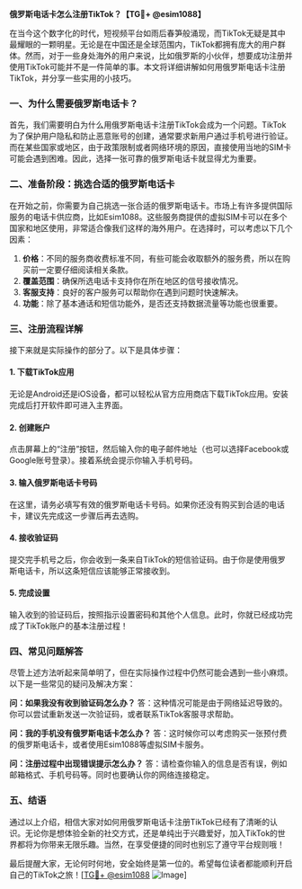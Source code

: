 **俄罗斯电话卡怎么注册TikTok？【TG💪+ @esim1088】**

在当今这个数字化的时代，短视频平台如雨后春笋般涌现，而TikTok无疑是其中最耀眼的一颗明星。无论是在中国还是全球范围内，TikTok都拥有庞大的用户群体。然而，对于一些身处海外的用户来说，比如俄罗斯的小伙伴，想要成功注册并使用TikTok可能并不是一件简单的事。本文将详细讲解如何用俄罗斯电话卡注册TikTok，并分享一些实用的小技巧。

### 一、为什么需要俄罗斯电话卡？

首先，我们需要明白为什么用俄罗斯电话卡注册TikTok会成为一个问题。TikTok为了保护用户隐私和防止恶意账号的创建，通常要求新用户通过手机号进行验证。而在某些国家或地区，由于政策限制或者网络环境的原因，直接使用当地的SIM卡可能会遇到困难。因此，选择一张可靠的俄罗斯电话卡就显得尤为重要。

### 二、准备阶段：挑选合适的俄罗斯电话卡

在开始之前，你需要为自己挑选一张合适的俄罗斯电话卡。市场上有许多提供国际服务的电话卡供应商，比如Esim1088。这些服务商提供的虚拟SIM卡可以在多个国家和地区使用，非常适合像我们这样的海外用户。在选择时，可以考虑以下几个因素：

1. **价格**：不同的服务商收费标准不同，有些可能会收取额外的服务费，所以在购买前一定要仔细阅读相关条款。
2. **覆盖范围**：确保所选电话卡支持你在所在地区的信号接收情况。
3. **客服支持**：良好的客户服务可以帮助你在遇到问题时快速解决。
4. **功能**：除了基本通话和短信功能外，是否还支持数据流量等功能也很重要。

### 三、注册流程详解

接下来就是实际操作的部分了。以下是具体步骤：

#### 1. 下载TikTok应用
无论是Android还是iOS设备，都可以轻松从官方应用商店下载TikTok应用。安装完成后打开软件即可进入主界面。

#### 2. 创建账户
点击屏幕上的“注册”按钮，然后输入你的电子邮件地址（也可以选择Facebook或Google账号登录）。接着系统会提示你输入手机号码。

#### 3. 输入俄罗斯电话卡号码
在这里，请务必填写有效的俄罗斯电话卡号码。如果你还没有购买到合适的电话卡，建议先完成这一步骤后再去选购。

#### 4. 接收验证码
提交完手机号之后，你会收到一条来自TikTok的短信验证码。由于你是使用俄罗斯电话卡，所以这条短信应该能够正常接收到。

#### 5. 完成设置
输入收到的验证码后，按照指示设置密码和其他个人信息。此时，你就已经成功完成了TikTok账户的基本注册过程！

### 四、常见问题解答

尽管上述方法听起来简单明了，但在实际操作过程中仍然可能会遇到一些小麻烦。以下是一些常见的疑问及解决方案：

**问：如果我没有收到验证码怎么办？**
答：这种情况可能是由于网络延迟导致的。你可以尝试重新发送一次验证码，或者联系TikTok客服寻求帮助。

**问：我的手机没有俄罗斯电话卡怎么办？**
答：这时候你可以考虑购买一张预付费的俄罗斯电话卡，或者使用Esim1088等虚拟SIM卡服务。

**问：注册过程中出现错误提示怎么办？**
答：请检查你输入的信息是否有误，例如邮箱格式、手机号码等。同时也要确认你的网络连接稳定。

### 五、结语

通过以上介绍，相信大家对如何用俄罗斯电话卡注册TikTok已经有了清晰的认识。无论你是想体验全新的社交方式，还是单纯出于兴趣爱好，加入TikTok的世界都将为你带来无限乐趣。当然，在享受便捷的同时也别忘了遵守平台规则哦！

最后提醒大家，无论何时何地，安全始终是第一位的。希望每位读者都能顺利开启自己的TikTok之旅！[[TG💪+ @esim1088](https://t.me/s/esim1088) ![Image](https://i.postimg.cc/4NQfJmqS/Snipaste-2025-05-13-00-14-12.png)]